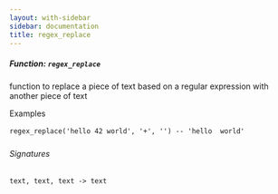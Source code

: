 ```yaml
---
layout: with-sidebar
sidebar: documentation
title: regex_replace
---
```


##### Function: `regex_replace`
function to replace a piece of text based on a regular expression
  with another piece of text

  Examples

    regex_replace('hello 42 world', '+', '') -- 'hello  world'

###### Signatures
    text, text, text -> text

